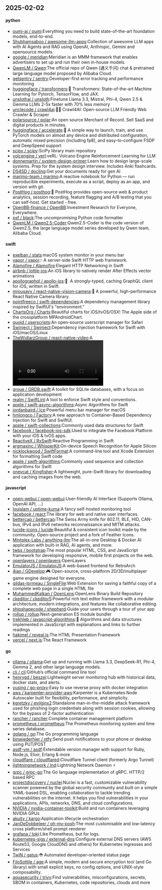 ## 2025-02-02

#### python
* [oumi-ai / oumi](https://github.com/oumi-ai/oumi):Everything you need to build state-of-the-art foundation models, end-to-end.
* [Shubhamsaboo / awesome-llm-apps](https://github.com/Shubhamsaboo/awesome-llm-apps):Collection of awesome LLM apps with AI Agents and RAG using OpenAI, Anthropic, Gemini and opensource models.
* [google / meridian](https://github.com/google/meridian):Meridian is an MMM framework that enables advertisers to set up and run their own in-house models.
* [QwenLM / Qwen](https://github.com/QwenLM/Qwen):The official repo of Qwen (通义千问) chat & pretrained large language model proposed by Alibaba Cloud.
* [getsentry / sentry](https://github.com/getsentry/sentry):Developer-first error tracking and performance monitoring
* [huggingface / transformers](https://github.com/huggingface/transformers):🤗 Transformers: State-of-the-art Machine Learning for Pytorch, TensorFlow, and JAX.
* [unslothai / unsloth](https://github.com/unslothai/unsloth):Finetune Llama 3.3, Mistral, Phi-4, Qwen 2.5 & Gemma LLMs 2-5x faster with 70% less memory
* [unclecode / crawl4ai](https://github.com/unclecode/crawl4ai):🚀🤖 Crawl4AI: Open-source LLM Friendly Web Crawler & Scraper
* [polarsource / polar](https://github.com/polarsource/polar):An open source Merchant of Record. Sell SaaS and digital products in minutes.
* [huggingface / accelerate](https://github.com/huggingface/accelerate):🚀 A simple way to launch, train, and use PyTorch models on almost any device and distributed configuration, automatic mixed precision (including fp8), and easy-to-configure FSDP and DeepSpeed support
* [scipy / scipy](https://github.com/scipy/scipy):SciPy library main repository
* [volcengine / verl](https://github.com/volcengine/verl):veRL: Volcano Engine Reinforcement Learning for LLM
* [donnemartin / system-design-primer](https://github.com/donnemartin/system-design-primer):Learn how to design large-scale systems. Prep for the system design interview. Includes Anki flashcards.
* [DS4SD / docling](https://github.com/DS4SD/docling):Get your documents ready for gen AI
* [marimo-team / marimo](https://github.com/marimo-team/marimo):A reactive notebook for Python — run reproducible experiments, execute as a script, deploy as an app, and version with git.
* [PostHog / posthog](https://github.com/PostHog/posthog):🦔 PostHog provides open-source web & product analytics, session recording, feature flagging and A/B testing that you can self-host. Get started - free.
* [OpenBB-finance / OpenBB](https://github.com/OpenBB-finance/OpenBB):Investment Research for Everyone, Everywhere.
* [psf / black](https://github.com/psf/black):The uncompromising Python code formatter
* [QwenLM / Qwen2.5-Coder](https://github.com/QwenLM/Qwen2.5-Coder):Qwen2.5-Coder is the code version of Qwen2.5, the large language model series developed by Qwen team, Alibaba Cloud.

#### swift
* [exelban / stats](https://github.com/exelban/stats):macOS system monitor in your menu bar
* [vapor / vapor](https://github.com/vapor/vapor):💧 A server-side Swift HTTP web framework.
* [Alamofire / Alamofire](https://github.com/Alamofire/Alamofire):Elegant HTTP Networking in Swift
* [airbnb / lottie-ios](https://github.com/airbnb/lottie-ios):An iOS library to natively render After Effects vector animations
* [apollographql / apollo-ios](https://github.com/apollographql/apollo-ios):📱  A strongly-typed, caching GraphQL client for iOS, written in Swift.
* [mrousavy / react-native-vision-camera](https://github.com/mrousavy/react-native-vision-camera):📸 A powerful, high-performance React Native Camera library.
* [pointfreeco / swift-dependencies](https://github.com/pointfreeco/swift-dependencies):A dependency management library inspired by SwiftUI's "environment."
* [ChartsOrg / Charts](https://github.com/ChartsOrg/Charts):Beautiful charts for iOS/tvOS/OSX! The Apple side of the crossplatform MPAndroidChart.
* [quoid / userscripts](https://github.com/quoid/userscripts):An open-source userscript manager for Safari
* [Swinject / Swinject](https://github.com/Swinject/Swinject):Dependency injection framework for Swift with iOS/macOS/Linux
* [TheWidlarzGroup / react-native-video](https://github.com/TheWidlarzGroup/react-native-video):A <Video /> component for react-native
* [groue / GRDB.swift](https://github.com/groue/GRDB.swift):A toolkit for SQLite databases, with a focus on application development
* [realm / SwiftLint](https://github.com/realm/SwiftLint):A tool to enforce Swift style and conventions.
* [apple / swift-async-algorithms](https://github.com/apple/swift-async-algorithms):Async Algorithms for Swift
* [jordanbaird / Ice](https://github.com/jordanbaird/Ice):Powerful menu bar manager for macOS
* [hmlongco / Factory](https://github.com/hmlongco/Factory):A new approach to Container-Based Dependency Injection for Swift and SwiftUI.
* [apple / swift-collections](https://github.com/apple/swift-collections):Commonly used data structures for Swift
* [facebook / facebook-ios-sdk](https://github.com/facebook/facebook-ios-sdk):Used to integrate the Facebook Platform with your iOS & tvOS apps.
* [ReactiveX / RxSwift](https://github.com/ReactiveX/RxSwift):Reactive Programming in Swift
* [argmaxinc / WhisperKit](https://github.com/argmaxinc/WhisperKit):On-device Speech Recognition for Apple Silicon
* [nicklockwood / SwiftFormat](https://github.com/nicklockwood/SwiftFormat):A command-line tool and Xcode Extension for formatting Swift code
* [apple / swift-algorithms](https://github.com/apple/swift-algorithms):Commonly used sequence and collection algorithms for Swift
* [onevcat / Kingfisher](https://github.com/onevcat/Kingfisher):A lightweight, pure-Swift library for downloading and caching images from the web.

#### javascript
* [open-webui / open-webui](https://github.com/open-webui/open-webui):User-friendly AI Interface (Supports Ollama, OpenAI API, ...)
* [louislam / uptime-kuma](https://github.com/louislam/uptime-kuma):A fancy self-hosted monitoring tool
* [facebook / react](https://github.com/facebook/react):The library for web and native user interfaces.
* [bettercap / bettercap](https://github.com/bettercap/bettercap):The Swiss Army knife for 802.11, BLE, HID, CAN-bus, IPv4 and IPv6 networks reconnaissance and MITM attacks.
* [lucide-icons / lucide](https://github.com/lucide-icons/lucide):Beautiful & consistent icon toolkit made by the community. Open-source project and a fork of Feather Icons.
* [Mintplex-Labs / anything-llm](https://github.com/Mintplex-Labs/anything-llm):The all-in-one Desktop & Docker AI application with built-in RAG, AI agents, and more.
* [twbs / bootstrap](https://github.com/twbs/bootstrap):The most popular HTML, CSS, and JavaScript framework for developing responsive, mobile first projects on the web.
* [openlayers / openlayers](https://github.com/openlayers/openlayers):OpenLayers
* [EmulatorJS / EmulatorJS](https://github.com/EmulatorJS/EmulatorJS):A web-based frontend for RetroArch
* [4ian / GDevelop](https://github.com/4ian/GDevelop):🎮 Open-source, cross-platform 2D/3D/multiplayer game engine designed for everyone.
* [gildas-lormeau / SingleFile](https://github.com/gildas-lormeau/SingleFile):Web Extension for saving a faithful copy of a complete web page in a single HTML file
* [MuhammedKalkan / OpenLens](https://github.com/MuhammedKalkan/OpenLens):OpenLens Binary Build Repository
* [ckeditor / ckeditor5](https://github.com/ckeditor/ckeditor5):Powerful rich text editor framework with a modular architecture, modern integrations, and features like collaborative editing.
* [shipshapecode / shepherd](https://github.com/shipshapecode/shepherd):Guide your users through a tour of your app
* [rollup / rollup](https://github.com/rollup/rollup):Next-generation ES module bundler
* [trekhleb / javascript-algorithms](https://github.com/trekhleb/javascript-algorithms):📝 Algorithms and data structures implemented in JavaScript with explanations and links to further readings
* [hakimel / reveal.js](https://github.com/hakimel/reveal.js):The HTML Presentation Framework
* [vercel / next.js](https://github.com/vercel/next.js):The React Framework

#### go
* [ollama / ollama](https://github.com/ollama/ollama):Get up and running with Llama 3.3, DeepSeek-R1, Phi-4, Gemma 2, and other large language models.
* [cli / cli](https://github.com/cli/cli):GitHub’s official command line tool
* [henrygd / beszel](https://github.com/henrygd/beszel):Lightweight server monitoring hub with historical data, docker stats, and alerts.
* [yusing / go-proxy](https://github.com/yusing/go-proxy):Easy to use reverse proxy with docker integration
* [aws / karpenter-provider-aws](https://github.com/aws/karpenter-provider-aws):Karpenter is a Kubernetes Node Autoscaler built for flexibility, performance, and simplicity.
* [kgretzky / evilginx2](https://github.com/kgretzky/evilginx2):Standalone man-in-the-middle attack framework used for phishing login credentials along with session cookies, allowing for the bypass of 2-factor authentication
* [rancher / rancher](https://github.com/rancher/rancher):Complete container management platform
* [prometheus / prometheus](https://github.com/prometheus/prometheus):The Prometheus monitoring system and time series database.
* [golang / go](https://github.com/golang/go):The Go programming language
* [binwiederhier / ntfy](https://github.com/binwiederhier/ntfy):Send push notifications to your phone or desktop using PUT/POST
* [asdf-vm / asdf](https://github.com/asdf-vm/asdf):Extendable version manager with support for Ruby, Node.js, Elixir, Erlang & more
* [cloudflare / cloudflared](https://github.com/cloudflare/cloudflared):Cloudflare Tunnel client (formerly Argo Tunnel)
* [lightningnetwork / lnd](https://github.com/lightningnetwork/lnd):Lightning Network Daemon ⚡️
* [grpc / grpc-go](https://github.com/grpc/grpc-go):The Go language implementation of gRPC. HTTP/2 based RPC
* [projectdiscovery / nuclei](https://github.com/projectdiscovery/nuclei):Nuclei is a fast, customizable vulnerability scanner powered by the global security community and built on a simple YAML-based DSL, enabling collaboration to tackle trending vulnerabilities on the internet. It helps you find vulnerabilities in your applications, APIs, networks, DNS, and cloud configurations.
* [NVIDIA / nvidia-container-toolkit](https://github.com/NVIDIA/nvidia-container-toolkit):Build and run containers leveraging NVIDIA GPUs
* [akuity / kargo](https://github.com/akuity/kargo):Application lifecycle orchestration
* [JanDeDobbeleer / oh-my-posh](https://github.com/JanDeDobbeleer/oh-my-posh):The most customisable and low-latency cross platform/shell prompt renderer
* [grafana / loki](https://github.com/grafana/loki):Like Prometheus, but for logs.
* [kubernetes-sigs / external-dns](https://github.com/kubernetes-sigs/external-dns):Configure external DNS servers (AWS Route53, Google CloudDNS and others) for Kubernetes Ingresses and Services
* [TwiN / gatus](https://github.com/TwiN/gatus):⛑ Automated developer-oriented status page
* [FiloSottile / age](https://github.com/FiloSottile/age):A simple, modern and secure encryption tool (and Go library) with small explicit keys, no config options, and UNIX-style composability.
* [aquasecurity / trivy](https://github.com/aquasecurity/trivy):Find vulnerabilities, misconfigurations, secrets, SBOM in containers, Kubernetes, code repositories, clouds and more
